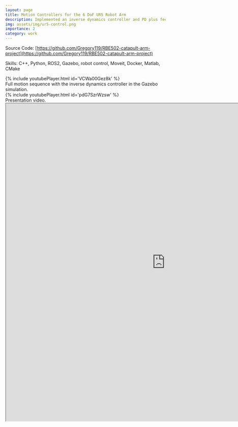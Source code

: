```yaml
---
layout: page
title: Motion Controllers for the 6 DoF UR5 Robot Arm
description: Implemented an inverse dynamics controller and PD plus feedforward controller for the UR5 in ROS2 and C++ to follow joint-space and task-space trajectories generated using MoveIt2.
img: assets/img/ur5-control.png
importance: 2
category: work
---
```


Source Code: [https://github.com/Gregory119/RBE502-catapult-arm-project](https://github.com/Gregory119/RBE502-catapult-arm-project)

Skills: C++, Python, ROS2, Gazebo, robot control, Moveit, Docker, Matlab, CMake

<div class="row justify-content-sm-center">
{% include youtubePlayer.html id='VCWa00Gez8k' %}
</div>
<div class="caption">
    Full motion sequence with the inverse dynamics controller in the Gazebo simulation.
</div>

<div class="row justify-content-sm-center">
{% include youtubePlayer.html id='pdG7SzrWzsw' %}
</div>
<div class="caption">
    Presentation video.
</div>

<iframe src="https://drive.google.com/file/d/13Vj0SzKsiMsMNU_ndHgh69vRaFAU9TEC/preview" width="1000" height="1000"></iframe>

